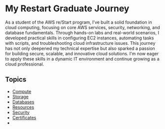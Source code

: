 # My Restart Graduate Journey

As a student of the AWS re/Start program, I’ve built a solid foundation in cloud computing, focusing on core AWS services, security, networking, and database fundamentals. Through hands-on labs and real-world scenarios, I developed practical skills in configuring EC2 instances, automating tasks with scripts, and troubleshooting cloud infrastructure issues. This journey has not only deepened my technical expertise but also sparked a passion for building secure, scalable, and innovative cloud solutions. I'm now eager to apply these skills in a dynamic IT environment and continue growing as a cloud professional.


## Topics

- [Compute](./compute/topic-notes.md)
- [Storage](./storage/topic-notes.md)
- [Databases](./databases/database-design.md)
- [Resources](./resources/helpful-links.md)
- [Security](./Security/lab-notes.md)
-  [Certificates](./Certificates/Certificates.md)
- 



